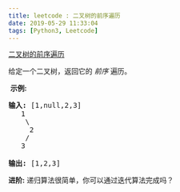 ```yaml
---
title: leetcode : 二叉树的前序遍历
date: 2019-05-29 11:33:04
tags: [Python3, Leetcode]
---
```


[二叉树的前序遍历](https://leetcode-cn.com/problems/binary-tree-preorder-traversal/)

<p>给定一个二叉树，返回它的&nbsp;<em>前序&nbsp;</em>遍历。</p>

<!-- more -->

<p>&nbsp;<strong>示例:</strong></p>

<pre><strong>输入:</strong> [1,null,2,3]  
   1
    \
     2
    /
   3 

<strong>输出:</strong> [1,2,3]
</pre>

<p><strong>进阶:</strong>&nbsp;递归算法很简单，你可以通过迭代算法完成吗？</p>
